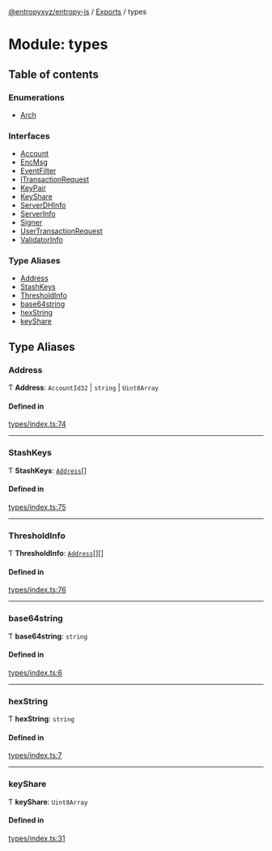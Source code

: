 [@entropyxyz/entropy-js](../README.md) / [Exports](../modules.md) / types

# Module: types

## Table of contents

### Enumerations

- [Arch](../enums/types.Arch.md)

### Interfaces

- [Account](../interfaces/types.Account.md)
- [EncMsg](../interfaces/types.EncMsg.md)
- [EventFilter](../interfaces/types.EventFilter.md)
- [ITransactionRequest](../interfaces/types.ITransactionRequest.md)
- [KeyPair](../interfaces/types.KeyPair.md)
- [KeyShare](../interfaces/types.KeyShare.md)
- [ServerDHInfo](../interfaces/types.ServerDHInfo.md)
- [ServerInfo](../interfaces/types.ServerInfo.md)
- [Signer](../interfaces/types.Signer.md)
- [UserTransactionRequest](../interfaces/types.UserTransactionRequest.md)
- [ValidatorInfo](../interfaces/types.ValidatorInfo.md)

### Type Aliases

- [Address](types.md#address)
- [StashKeys](types.md#stashkeys)
- [ThresholdInfo](types.md#thresholdinfo)
- [base64string](types.md#base64string)
- [hexString](types.md#hexstring)
- [keyShare](types.md#keyshare)

## Type Aliases

### Address

Ƭ **Address**: `AccountId32` \| `string` \| `Uint8Array`

#### Defined in

[types/index.ts:74](https://github.com/entropyxyz/entropy-js/blob/368842b/src/types/index.ts#L74)

___

### StashKeys

Ƭ **StashKeys**: [`Address`](types.md#address)[]

#### Defined in

[types/index.ts:75](https://github.com/entropyxyz/entropy-js/blob/368842b/src/types/index.ts#L75)

___

### ThresholdInfo

Ƭ **ThresholdInfo**: [`Address`](types.md#address)[][]

#### Defined in

[types/index.ts:76](https://github.com/entropyxyz/entropy-js/blob/368842b/src/types/index.ts#L76)

___

### base64string

Ƭ **base64string**: `string`

#### Defined in

[types/index.ts:6](https://github.com/entropyxyz/entropy-js/blob/368842b/src/types/index.ts#L6)

___

### hexString

Ƭ **hexString**: `string`

#### Defined in

[types/index.ts:7](https://github.com/entropyxyz/entropy-js/blob/368842b/src/types/index.ts#L7)

___

### keyShare

Ƭ **keyShare**: `Uint8Array`

#### Defined in

[types/index.ts:31](https://github.com/entropyxyz/entropy-js/blob/368842b/src/types/index.ts#L31)
